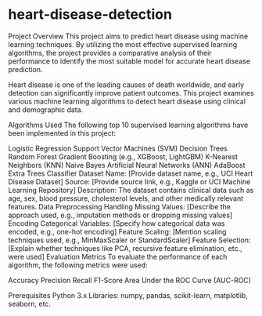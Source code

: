 # heart-disease-detection

Project Overview
This project aims to predict heart disease using machine learning techniques. By utilizing the most effective supervised learning algorithms, the project provides a comparative analysis of their performance to identify the most suitable model for accurate heart disease prediction.

Heart disease is one of the leading causes of death worldwide, and early detection can significantly improve patient outcomes. This project examines various machine learning algorithms to detect heart disease using clinical and demographic data.

Algorithms Used
The following top 10 supervised learning algorithms have been implemented in this project:

Logistic Regression
Support Vector Machines (SVM)
Decision Trees
Random Forest
Gradient Boosting (e.g., XGBoost, LightGBM)
K-Nearest Neighbors (KNN)
Naive Bayes
Artificial Neural Networks (ANN)
AdaBoost
Extra Trees Classifier
Dataset
Name: [Provide dataset name, e.g., UCI Heart Disease Dataset]
Source: [Provide source link, e.g., Kaggle or UCI Machine Learning Repository]
Description: The dataset contains clinical data such as age, sex, blood pressure, cholesterol levels, and other medically relevant features.
Data Preprocessing
Handling Missing Values: [Describe the approach used, e.g., imputation methods or dropping missing values]
Encoding Categorical Variables: [Specify how categorical data was encoded, e.g., one-hot encoding]
Feature Scaling: [Mention scaling techniques used, e.g., MinMaxScaler or StandardScaler]
Feature Selection: [Explain whether techniques like PCA, recursive feature elimination, etc., were used]
Evaluation Metrics
To evaluate the performance of each algorithm, the following metrics were used:

Accuracy
Precision
Recall
F1-Score
Area Under the ROC Curve (AUC-ROC)

Prerequisites
Python 3.x
Libraries: numpy, pandas, scikit-learn, matplotlib, seaborn, etc.

